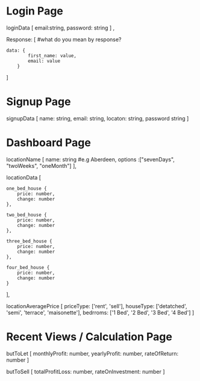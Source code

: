 
Login Page
==========


loginData [ 
	email:string, 
	password: string
] , 

Response: [  #what do you mean by response?

	data: { 
			first_name: value, 
			email: value 
		}
]


Signup Page
===========


signupData [
	name: string,
	email: string,
	locaton: string,
	password string
]


Dashboard Page
==============


locationName [
	name: string  #e.g Aberdeen,
	options :["sevenDays", "twoWeeks", "oneMonth"]
],

locationData [

	one_bed_house {
		price: number,
		change: number
	},

	two_bed_house {
		price: number,
		change: number
	},

	three_bed_house {
		price: number,
		change: number
	},	

	four_bed_house {
		price: number,
		change: number
	}				

],

locationAveragePrice [
	priceType: ['rent', 'sell'],
	houseType: ['detatched', 'semi', 'terrace', 'maisonette'],
	bedrroms: ['1 Bed', '2 Bed', '3 Bed', '4 Bed']
]


Recent Views / Calculation Page
==============================


butToLet [
	monthlyProfit: number,
	yearlyProfit: number,
	rateOfReturn: number
]

butToSell [
	totalProfitLoss: number,
	rateOnInvestment: number
]


